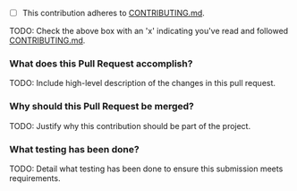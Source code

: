 - [ ] This contribution adheres to [CONTRIBUTING.md](https://github.com/ni/niveristand-data-sharing-framework-custom-device-plugins/blob/master/CONTRIBUTING.md).

TODO: Check the above box with an 'x' indicating you've read and followed [CONTRIBUTING.md](https://github.com/ni/niveristand-data-sharing-framework-custom-device-plugins/blob/master/CONTRIBUTING.md).

### What does this Pull Request accomplish?

TODO: Include high-level description of the changes in this pull request.

### Why should this Pull Request be merged?

TODO: Justify why this contribution should be part of the project.

### What testing has been done?

TODO: Detail what testing has been done to ensure this submission meets requirements.
